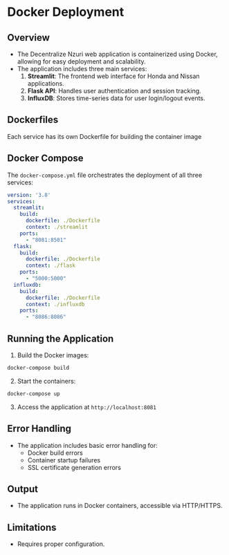 # Docker Deployment

## Overview
* The Decentralize Nzuri web application is containerized using Docker, allowing for easy deployment and scalability. 
* The application includes three main services:
    1. **Streamlit**: The frontend web interface for Honda and Nissan applications.
    2. **Flask API**: Handles user authentication and session tracking.
    3. **InfluxDB**: Stores time-series data for user login/logout events.

## Dockerfiles
Each service has its own Dockerfile for building the container image

## Docker Compose
The `docker-compose.yml` file orchestrates the deployment of all three services:
```yaml
version: '3.8'
services:
  streamlit:
    build:
      dockerfile: ./Dockerfile
      context: ./streamlit
    ports:
      - "8081:8501"
  flask:
    build:
      dockerfile: ./Dockerfile
      context: ./flask
    ports:
      - "5000:5000"
  influxdb:
    build:
      dockerfile: ./Dockerfile
      context: ./influxdb
    ports:
      - "8086:8086"
```

## Running the Application
1. Build the Docker images:
```bash
docker-compose build
```
2. Start the containers:
```bash
docker-compose up
```
3. Access the application at `http://localhost:8081`

## Error Handling
- The application includes basic error handling for:
    - Docker build errors
    - Container startup failures
    - SSL certificate generation errors

## Output
- The application runs in Docker containers, accessible via HTTP/HTTPS.

## Limitations
- Requires proper configuration.